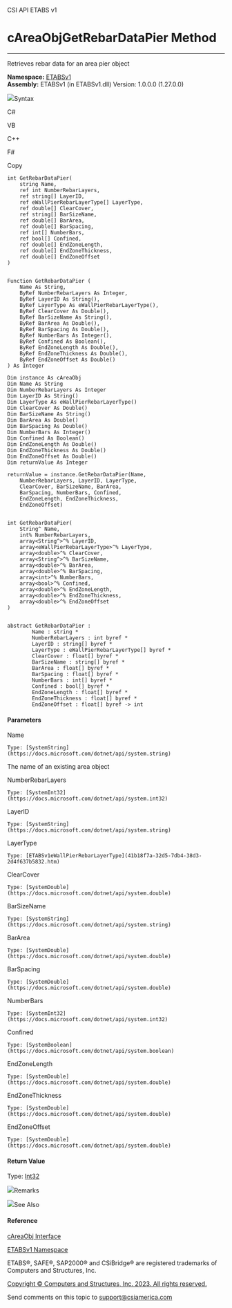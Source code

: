 ﻿

CSI API ETABS v1

# cAreaObjGetRebarDataPier Method  
  
---  
  
Retrieves rebar data for an area pier object

**Namespace:** [ETABSv1](2780f1b8-2033-5289-2298-1cdb2a7508d9.htm)  
**Assembly:** ETABSv1 (in ETABSv1.dll) Version: 1.0.0.0 (1.27.0.0)

![](../icons/SectionExpanded.png)Syntax

C#

VB

C++

F#

Copy

    
    
    int GetRebarDataPier(
    	string Name,
    	ref int NumberRebarLayers,
    	ref string[] LayerID,
    	ref eWallPierRebarLayerType[] LayerType,
    	ref double[] ClearCover,
    	ref string[] BarSizeName,
    	ref double[] BarArea,
    	ref double[] BarSpacing,
    	ref int[] NumberBars,
    	ref bool[] Confined,
    	ref double[] EndZoneLength,
    	ref double[] EndZoneThickness,
    	ref double[] EndZoneOffset
    )
    
    
    Function GetRebarDataPier ( 
    	Name As String,
    	ByRef NumberRebarLayers As Integer,
    	ByRef LayerID As String(),
    	ByRef LayerType As eWallPierRebarLayerType(),
    	ByRef ClearCover As Double(),
    	ByRef BarSizeName As String(),
    	ByRef BarArea As Double(),
    	ByRef BarSpacing As Double(),
    	ByRef NumberBars As Integer(),
    	ByRef Confined As Boolean(),
    	ByRef EndZoneLength As Double(),
    	ByRef EndZoneThickness As Double(),
    	ByRef EndZoneOffset As Double()
    ) As Integer
    
    Dim instance As cAreaObj
    Dim Name As String
    Dim NumberRebarLayers As Integer
    Dim LayerID As String()
    Dim LayerType As eWallPierRebarLayerType()
    Dim ClearCover As Double()
    Dim BarSizeName As String()
    Dim BarArea As Double()
    Dim BarSpacing As Double()
    Dim NumberBars As Integer()
    Dim Confined As Boolean()
    Dim EndZoneLength As Double()
    Dim EndZoneThickness As Double()
    Dim EndZoneOffset As Double()
    Dim returnValue As Integer
    
    returnValue = instance.GetRebarDataPier(Name, 
    	NumberRebarLayers, LayerID, LayerType, 
    	ClearCover, BarSizeName, BarArea, 
    	BarSpacing, NumberBars, Confined, 
    	EndZoneLength, EndZoneThickness, 
    	EndZoneOffset)
    
    
    int GetRebarDataPier(
    	String^ Name, 
    	int% NumberRebarLayers, 
    	array<String^>^% LayerID, 
    	array<eWallPierRebarLayerType>^% LayerType, 
    	array<double>^% ClearCover, 
    	array<String^>^% BarSizeName, 
    	array<double>^% BarArea, 
    	array<double>^% BarSpacing, 
    	array<int>^% NumberBars, 
    	array<bool>^% Confined, 
    	array<double>^% EndZoneLength, 
    	array<double>^% EndZoneThickness, 
    	array<double>^% EndZoneOffset
    )
    
    
    abstract GetRebarDataPier : 
            Name : string * 
            NumberRebarLayers : int byref * 
            LayerID : string[] byref * 
            LayerType : eWallPierRebarLayerType[] byref * 
            ClearCover : float[] byref * 
            BarSizeName : string[] byref * 
            BarArea : float[] byref * 
            BarSpacing : float[] byref * 
            NumberBars : int[] byref * 
            Confined : bool[] byref * 
            EndZoneLength : float[] byref * 
            EndZoneThickness : float[] byref * 
            EndZoneOffset : float[] byref -> int 
    

#### Parameters

Name

    Type: [SystemString](https://docs.microsoft.com/dotnet/api/system.string)  
The name of an existing area object

NumberRebarLayers

    Type: [SystemInt32](https://docs.microsoft.com/dotnet/api/system.int32)  

LayerID

    Type: [SystemString](https://docs.microsoft.com/dotnet/api/system.string)  

LayerType

    Type: [ETABSv1eWallPierRebarLayerType](41b18f7a-32d5-7db4-38d3-2d4f637b5832.htm)  

ClearCover

    Type: [SystemDouble](https://docs.microsoft.com/dotnet/api/system.double)  

BarSizeName

    Type: [SystemString](https://docs.microsoft.com/dotnet/api/system.string)  

BarArea

    Type: [SystemDouble](https://docs.microsoft.com/dotnet/api/system.double)  

BarSpacing

    Type: [SystemDouble](https://docs.microsoft.com/dotnet/api/system.double)  

NumberBars

    Type: [SystemInt32](https://docs.microsoft.com/dotnet/api/system.int32)  

Confined

    Type: [SystemBoolean](https://docs.microsoft.com/dotnet/api/system.boolean)  

EndZoneLength

    Type: [SystemDouble](https://docs.microsoft.com/dotnet/api/system.double)  

EndZoneThickness

    Type: [SystemDouble](https://docs.microsoft.com/dotnet/api/system.double)  

EndZoneOffset

    Type: [SystemDouble](https://docs.microsoft.com/dotnet/api/system.double)  

#### Return Value

Type: [Int32](https://docs.microsoft.com/dotnet/api/system.int32)  

![](../icons/SectionExpanded.png)Remarks

![](../icons/SectionExpanded.png)See Also

#### Reference

[cAreaObj Interface](2cda9b42-232e-6821-8caa-dc87fd84fed0.htm)

[ETABSv1 Namespace](2780f1b8-2033-5289-2298-1cdb2a7508d9.htm)

ETABS®, SAFE®, SAP2000® and CSiBridge® are registered trademarks of Computers
and Structures, Inc.  

[Copyright © Computers and Structures, Inc. 2023. All rights
reserved.](http://www.csiamerica.com)

Send comments on this topic to
[support@csiamerica.com](mailto:support%40csiamerica.com?Subject=CSI%20API%20ETABS%20v1)

